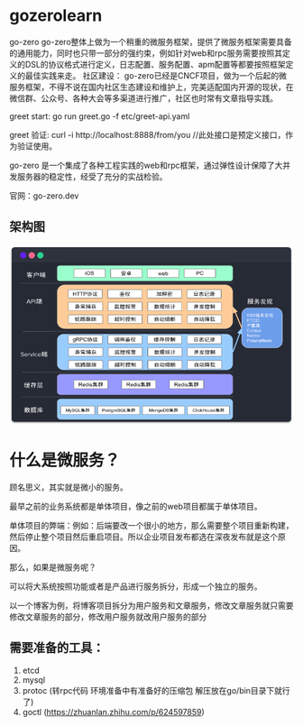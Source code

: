 # gozerolearn

go-zero go-zero整体上做为一个稍重的微服务框架，提供了微服务框架需要具备的通用能力，同时也只带一部分的强约束，例如针对web和rpc服务需要按照其定义的DSL的协议格式进行定义，日志配置、服务配置、apm配置等都要按照框架定义的最佳实践来走。 社区建设： go-zero已经是CNCF项目，做为一个后起的微服务框架，不得不说在国内社区生态建设和维护上，完美适配国内开源的现状，在微信群、公众号、各种大会等多渠道进行推广，社区也时常有文章指导实践。

greet start: go run greet.go -f etc/greet-api.yaml

greet 验证: curl -i http://localhost:8888/from/you //此处接口是预定义接口，作为验证使用。

go-zero 是一个集成了各种工程实践的web和rpc框架，通过弹性设计保障了大并发服务器的稳定性，经受了充分的实战检验。

官网：go-zero.dev

## 架构图
![img.png](img文件/架构.png)

# 什么是微服务？

顾名思义，其实就是微小的服务。

最早之前的业务系统都是单体项目，像之前的web项目都属于单体项目。

单体项目的弊端：例如：后端要改一个很小的地方，那么需要整个项目重新构建，然后停止整个项目然后重启项目。所以企业项目发布都选在深夜发布就是这个原因。

那么，如果是微服务呢？

可以将大系统按照功能或者是产品进行服务拆分，形成一个独立的服务。

以一个博客为例，将博客项目拆分为用户服务和文章服务，修改文章服务就只需要修改文章服务的部分，修改用户服务就改用户服务的部分

## 需要准备的工具：
1. etcd
2. mysql
3. protoc (转rpc代码 环境准备中有准备好的压缩包  解压放在go/bin目录下就行了)
4. goctl (https://zhuanlan.zhihu.com/p/624597859)

